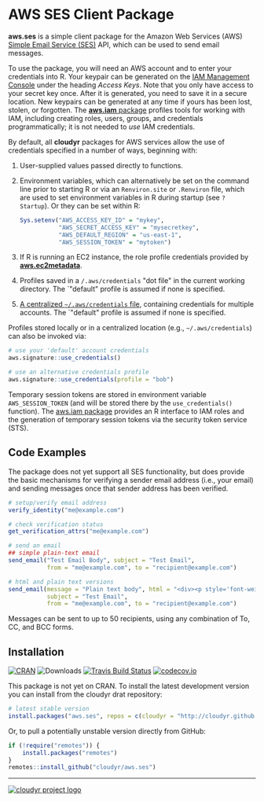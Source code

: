 # AWS SES Client Package

**aws.ses** is a simple client package for the Amazon Web Services (AWS) [Simple Email Service (SES)](http://aws.amazon.com/ses/) API, which can be used to send email messages.

To use the package, you will need an AWS account and to enter your credentials into R. Your keypair can be generated on the [IAM Management Console](https://aws.amazon.com/) under the heading *Access Keys*. Note that you only have access to your secret key once. After it is generated, you need to save it in a secure location. New keypairs can be generated at any time if yours has been lost, stolen, or forgotten. The [**aws.iam** package](https://github.com/cloudyr/aws.iam) profiles tools for working with IAM, including creating roles, users, groups, and credentials programmatically; it is not needed to *use* IAM credentials.

By default, all **cloudyr** packages for AWS services allow the use of credentials specified in a number of ways, beginning with:

 1. User-supplied values passed directly to functions.
 2. Environment variables, which can alternatively be set on the command line prior to starting R or via an `Renviron.site` or `.Renviron` file, which are used to set environment variables in R during startup (see `? Startup`). Or they can be set within R:
 
    ```R
    Sys.setenv("AWS_ACCESS_KEY_ID" = "mykey",
               "AWS_SECRET_ACCESS_KEY" = "mysecretkey",
               "AWS_DEFAULT_REGION" = "us-east-1",
               "AWS_SESSION_TOKEN" = "mytoken")
    ```
 3. If R is running an EC2 instance, the role profile credentials provided by [**aws.ec2metadata**](https://cran.r-project.org/package=aws.ec2metadata).
 4. Profiles saved in a `/.aws/credentials` "dot file" in the current working directory. The `"default" profile is assumed if none is specified.
 5. [A centralized `~/.aws/credentials` file](https://blogs.aws.amazon.com/security/post/Tx3D6U6WSFGOK2H/A-New-and-Standardized-Way-to-Manage-Credentials-in-the-AWS-SDKs), containing credentials for multiple accounts. The `"default" profile is assumed if none is specified.

Profiles stored locally or in a centralized location (e.g., `~/.aws/credentials`) can also be invoked via:

```R
# use your 'default' account credentials
aws.signature::use_credentials()

# use an alternative credentials profile
aws.signature::use_credentials(profile = "bob")
```

Temporary session tokens are stored in environment variable `AWS_SESSION_TOKEN` (and will be stored there by the `use_credentials()` function). The [aws.iam package](https://github.com/cloudyr/aws.iam/) provides an R interface to IAM roles and the generation of temporary session tokens via the security token service (STS).


## Code Examples

The package does not yet support all SES functionality, but does provide the basic mechanisms for verifying a sender email address (i.e., your email) and sending messages once that sender address has been verified.

```R
# setup/verify email address
verify_identity("me@example.com")

# check verification status
get_verification_attrs("me@example.com")

# send an email
## simple plain-text email
send_email("Test Email Body", subject = "Test Email", 
           from = "me@example.com", to = "recipient@example.com")

# html and plain text versions
send_email(message = "Plain text body", html = "<div><p style='font-weight=bold;'>HTML text body</p></div>", 
           subject = "Test Email", 
           from = "me@example.com", to = "recipient@example.com")
```

Messages can be sent to up to 50 recipients, using any combination of To, CC, and BCC forms.

## Installation

[![CRAN](https://www.r-pkg.org/badges/version/aws.ses)](https://cran.r-project.org/package=aws.ses)
![Downloads](https://cranlogs.r-pkg.org/badges/aws.ses)
[![Travis Build Status](https://travis-ci.org/cloudyr/aws.ses.png?branch=master)](https://travis-ci.org/cloudyr/aws.ses)
[![codecov.io](https://codecov.io/github/cloudyr/aws.ses/coverage.svg?branch=master)](https://codecov.io/github/cloudyr/aws.ses?branch=master)

This package is not yet on CRAN. To install the latest development version you can install from the cloudyr drat repository:

```R
# latest stable version
install.packages("aws.ses", repos = c(cloudyr = "http://cloudyr.github.io/drat", getOption("repos")))
```

Or, to pull a potentially unstable version directly from GitHub:

```R
if (!require("remotes")) {
    install.packages("remotes")
}
remotes::install_github("cloudyr/aws.ses")
```


---
[![cloudyr project logo](http://i.imgur.com/JHS98Y7.png)](https://github.com/cloudyr)
